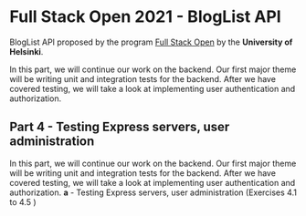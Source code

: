# Full Stack Open 2021 - BlogList API

BlogList API proposed by the program [Full Stack Open](https://fullstackopen.com/en) by the **University of Helsinki**.

In this part, we will continue our work on the backend. Our first major theme will be writing unit and integration tests for the backend. After we have covered testing, we will take a look at implementing user authentication and authorization.

## Part 4 - Testing Express servers, user administration
In this part, we will continue our work on the backend. Our first major theme will be writing unit and integration tests for the backend. After we have covered testing, we will take a look at implementing user authentication and authorization.
**a** - Testing Express servers, user administration (Exercises 4.1 to 4.5 )<br>